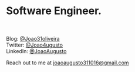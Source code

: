 #  Software Engineer.
<br/>




Blog: [@Joao31oliveira](https://dev.to/joao31oliveira)  
Twitter: [@Joao4ugusto](https://twitter.com/Joao4ugusto)  
LinkedIn: [@JoaoAugusto](https://www.linkedin.com/in/jo%C3%A3o-augusto-oliveira-15b018238/)



Reach out to me at [joaoaugusto311016@gmail.com](mailto:joaoaugusto311016@gmail.com) 
